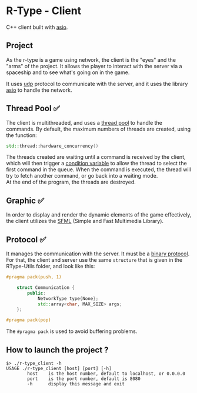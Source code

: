 # R-Type - Client
C++ client built with [asio](https://think-async.com/Asio/).

## Project
As the r-type is a game using network, the client is the "eyes" and the "arms" of the project. It allows the player to interact with the server via a spaceship and to see what's going on in the game.

It uses [udp](https://en.wikipedia.org/wiki/User_Datagram_Protocol) protocol to communicate with the server, and it uses the library [asio](https://think-async.com/Asio/asio-1.28.0/doc/) to handle the network.

## Thread Pool :white_check_mark:
The client is multithreaded, and uses a [thread pool](https://en.wikipedia.org/wiki/Thread_pool) to handle the commands. By default, the maximum numbers of threads are created, using the function:
```cpp
std::thread::hardware_concurrency()
```
The threads created are waiting until a command is received by the client, which will then trigger a [condition variable](https://en.cppreference.com/w/cpp/thread/condition_variable) to allow the thread to select the first command in the queue. When the command is executed, the thread will try to fetch another command, or go back into a waiting mode.\
At the end of the program, the threads are destroyed.

## Graphic :white_check_mark:

In order to display and render the dynamic elements of the game effectively, the client utilizes the [SFML](https://www.sfml-dev.org/) (Simple and Fast Multimedia Library).

## Protocol :white_check_mark:
It manages the communication with the server. It must be a [binary protocol](https://en.wikipedia.org/wiki/Communication_protocol#Binary).\
For that, the client and server use the same `structure` that is given in the RType-Utils folder, and look like this:
```cpp
#pragma pack(push, 1)

    struct Communication {
        public:
            NetworkType type{None};
            std::array<char, MAX_SIZE> args;
    };

#pragma pack(pop)
```
The `#pragma pack` is used to avoid buffering problems.

## How to launch the project ?
```
$> ./r-type_client -h
USAGE ./r-type_client [host] [port] [-h]
        host    is the host number, default to localhost, or 0.0.0.0
        port    is the port number, default is 8080
        -h      display this message and exit
```
